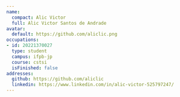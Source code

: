 ```yaml
---
name:
  compact: Alic Victor
  full: Alic Victor Santos de Andrade
avatar:
  default: https://github.com/aliclic.png
occupations:
- id: 20221370027
  type: student
  campus: ifpb-jp
  course: cstsi
  isFinished: false
addresses:
  github: https://github.com/aliclic
  linkedin: https://www.linkedin.com/in/alic-victor-525797247/
---
```

